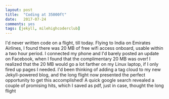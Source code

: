 ```yaml
---
layout: post
title:  "Coding at 35000ft"
date:   2017-07-24
comments: yes
tags: [jekyll, milehighcoderclub]
---
```


I'd never written code on a flight, till today. Flying to India on Emirates Airlines, I found there was 20 MB of free wifi access onboard, usable within a two hour period. I connected my phone and I'd barely posted an update on Facebook, when I found that the complimentary 20 MB was over! I realized that the 20 MB would go a lot farther on my Linux laptop, if I only fired up pages I needed. I'd been thinking of adding a tag cloud to my new Jekyll-powered blog, and the long flight now presented the perfect opportunity to get this accomplished! A quick google search revealed a couple of promising hits, which I saved as pdf, just in case, thought the long flight 
